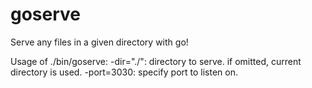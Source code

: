 # goserve

Serve any files in a given directory with go!

Usage of ./bin/goserve:
  -dir="./": directory to serve. if omitted, current directory is used.
  -port=3030: specify port to listen on.
